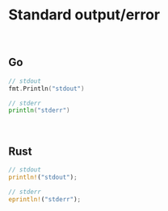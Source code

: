 # Standard output/error

<br>

## Go

```go
// stdout
fmt.Println("stdout")

// stderr
println("stderr")
```

<br>

## Rust

```rs
// stdout
println!("stdout");

// stderr
eprintln!("stderr");
```
